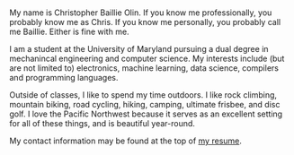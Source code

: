 #

My name is Christopher Baillie Olin. If you know me professionally,
you probably know me as Chris. If you know me personally, you probably
call me Baillie. Either is fine with me.

I am a student at the University of Maryland
pursuing a dual degree in mechanincal engineering and computer science.
My interests include (but are not limited to) electronics, machine learning,
data science, compilers and programming languages.

Outside of classes, I like to spend my time outdoors. I like rock climbing,
mountain biking, road cycling, hiking, camping, ultimate frisbee, and disc golf.
I love the Pacific Northwest because it serves as an excellent setting for all
of these things, and is beautiful year-round.

My contact information may be found at the top of [my resume](/resume).
